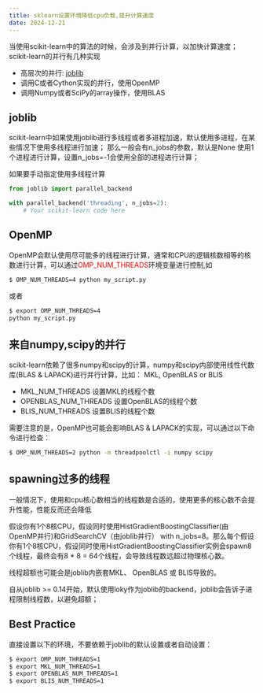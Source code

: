 ```yaml
---
title: sklearn设置环境降低cpu负载,提升计算速度
date: 2024-12-21
---
```

当使用scikit-learn中的算法的时候，会涉及到并行计算，以加快计算速度；
scikit-learn的并行有几种实现
- 高层次的并行: [joblib](https://joblib.readthedocs.io/en/latest/)
- 调用C或者Cython实现的并行，使用OpenMP
- 调用Numpy或者SciPy的array操作，使用BLAS

## joblib
scikit-learn中如果使用joblib进行多线程或者多进程加速，默认使用多进程，在某些情况下使用多线程进行加速； 那么一般会有n_jobs的参数，默认是None 使用1个进程进行计算，设置n_jobs=-1会使用全部的进程进行计算；

如果要手动指定使用多线程计算
``` python
from joblib import parallel_backend

with parallel_backend('threading', n_jobs=2):
    # Your scikit-learn code here
```

## OpenMP
OpenMP会默认使用尽可能多的线程进行计算，通常和CPU的逻辑核数相等的核数进行计算，可以通过<font color="red">OMP_NUM_THREADS</font>环境变量进行控制,如
``` bash
$ OMP_NUM_THREADS=4 python my_script.py
```
或者
``` bash
$ export OMP_NUM_THREADS=4
python my_script.py
```

## 来自numpy,scipy的并行
scikit-learn依赖了很多numpy和scipy的计算，numpy和scipy内部使用线性代数库(BLAS & LAPACK)进行并行计算，比如： MKL, OpenBLAS or BLIS
- MKL_NUM_THREADS 设置MKL的线程个数
- OPENBLAS_NUM_THREADS 设置OpenBLAS的线程个数
- BLIS_NUM_THREADS 设置BLIS的线程个数

需要注意的是，OpenMP也可能会影响BLAS & LAPACK的实现，可以通过以下命令进行检查：
``` bash
$ OMP_NUM_THREADS=2 python -m threadpoolctl -i numpy scipy
```

## spawning过多的线程
一般情况下，使用和cpu核心数相当的线程数是合适的，使用更多的核心数不会提升性能，性能反而还会降低

假设你有1个8核CPU，假设同时使用HistGradientBoostingClassifier(由OpenMP并行)和GridSearchCV（由joblib并行） with n_jobs=8。那么每个假设你有1个8核CPU，假设同时使用HistGradientBoostingClassifier实例会spawn8个线程，最终会有8 * 8 = 64个线程，会导致线程数远超过物理核心数。

线程超额也可能会是joblib内嵌套MKL、 OpenBLAS 或 BLIS导致的。

自从joblib >= 0.14开始，默认使用loky作为joblib的backend，joblib会告诉子进程限制线程数，以避免超额；

## Best Practice
直接设置以下的环境，不要依赖于joblib的默认设置或者自动设置：
``` bash
$ export OMP_NUM_THREADS=1
$ export MKL_NUM_THREADS=1
$ export OPENBLAS_NUM_THREADS=1
$ export BLIS_NUM_THREADS=1
```
